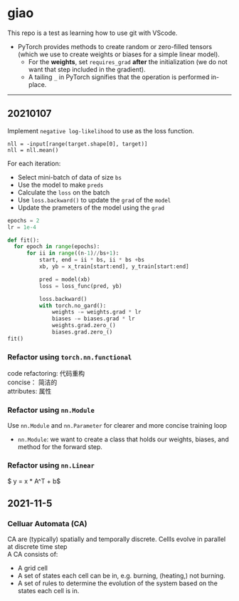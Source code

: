# giao
 This repo is a test as learning how to use git with VScode.

 * PyTorch provides methods to create random or zero-filled tensors (which we use to create weights or biases for a simple linear model).
   * For the **weights**, set `requires_grad` **after** the initialization (we do not want that step included in the gradient).
   * A tailing `_` in PyTorch signifies that the operation is performed in-place.

---
## 20210107
 Implement `negative log-likelihood` to use as the loss function.  
 ```
 nll = -input[range(target.shape[0], target)]
 nll = nll.mean()
 ```
For each iteration:
* Select  mini-batch of data of size `bs`
* Use the model to make `preds`
* Calculate the `loss` on the batch
* Use `loss.backward()` to update the `grad` of the `model`
* Update the prameters of the model using the `grad`

```python
epochs = 2
lr = 1e-4

def fit():
  for epoch in range(epochs):
      for ii in range((n-1)//bs+1):
          start, end = ii * bs, ii * bs +bs
          xb, yb = x_train[start:end], y_train[start:end]

          pred = model(xb)
          loss = loss_func(pred, yb)

          loss.backward()
          with torch.no_gard():
              weights -= weights.grad * lr
              biases -= biases.grad * lr
              weights.grad.zero_()
              biases.grad.zero_() 
fit()   
```
### Refactor using `torch.nn.functional`
code refactoring: 代码重构  
concise： 简洁的  
attributes: 属性  
### Refactor using `nn.Module`
Use `nn.Module` and `nn.Parameter` for clearer and more concise training loop  
* `nn.Module`: we want to create a class  that holds our weights, biases, and method for the forward step.

### Refactor using `nn.Linear`
$ y = x * A^T + b$

## 2021-11-5
### Celluar Automata (CA)
CA are (typically) spatially and temporally discrete. Cellls evolve in parallel at discrete time step  
A CA consists of:
* A grid cell
* A set of states each cell can be in, e.g. burning, (heating,) not burning.
* A set of rules to determine the evolution of the system based on the states each cell is in.
